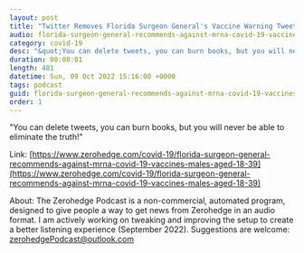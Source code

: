 ```yaml
---
layout: post
title: "Twitter Removes Florida Surgeon General's Vaccine Warning Tweet"
audio: florida-surgeon-general-recommends-against-mrna-covid-19-vaccines-males-aged-18-39-1
category: covid-19
desc: "&quot;You can delete tweets, you can burn books, but you will never be able to eliminate the truth!&quot; "
duration: 00:08:01
length: 481
datetime: Sun, 09 Oct 2022 15:16:00 +0000
tags: podcast
guid: florida-surgeon-general-recommends-against-mrna-covid-19-vaccines-males-aged-18-39-0
order: 1
---
```

&quot;You can delete tweets, you can burn books, but you will never be able to eliminate the truth!&quot; 

Link: [https://www.zerohedge.com/covid-19/florida-surgeon-general-recommends-against-mrna-covid-19-vaccines-males-aged-18-39](https://www.zerohedge.com/covid-19/florida-surgeon-general-recommends-against-mrna-covid-19-vaccines-males-aged-18-39)

About: The Zerohedge Podcast is a non-commercial, automated program, designed to give people a way to get news from Zerohedge in an audio format.  I am actively working on tweaking and improving the setup to create a better listening experience (September 2022).  Suggestions are welcome: [zerohedgePodcast@outlook.com](mailto:zerohedgePodcast@outlook.com)